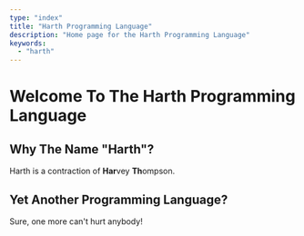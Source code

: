 ```yaml
---
type: "index"
title: "Harth Programming Language"
description: "Home page for the Harth Programming Language"
keywords: 
  - "harth"
---
```


# Welcome To The Harth Programming Language

## Why The Name "Harth"?

Harth is a contraction of **Har**vey **Th**ompson.

## Yet Another Programming Language?

Sure, one more can't hurt anybody!

<!--
# The Harth Programming Language

Main Page Here

<p>
  <button type="button" class="btn btn-xs btn-default">Default</button>
  <button type="button" class="btn btn-xs btn-primary">Primary</button>
  <button type="button" class="btn btn-xs btn-success">Success</button>
  <button type="button" class="btn btn-xs btn-info">Info</button>
  <button type="button" class="btn btn-xs btn-warning">Warning</button>
  <button type="button" class="btn btn-xs btn-danger">Danger</button>
  <button type="button" class="btn btn-xs btn-link">Link</button>
</p>

<div class="alert alert-success" role="alert">
<strong>Well done!</strong> You successfully read this important alert message.
</div>
<div class="alert alert-info" role="alert">
<strong>Heads up!</strong> This alert needs your attention, but it's not super important.
</div>
<div class="alert alert-warning" role="alert">
<strong>Warning!</strong> Best check yo self, you're not looking too good.
</div>
<div class="alert alert-danger" role="alert">
<strong>Oh snap!</strong> Change a few things up and try submitting again.
</div>


-->
